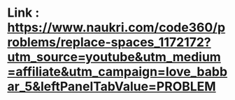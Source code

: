 # Link : https://www.naukri.com/code360/problems/replace-spaces_1172172?utm_source=youtube&utm_medium=affiliate&utm_campaign=love_babbar_5&leftPanelTabValue=PROBLEM